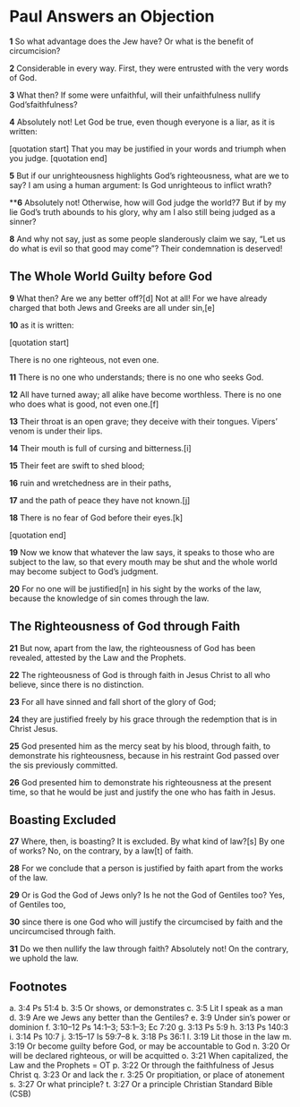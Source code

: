 # Paul Answers an Objection

**1** So what advantage does the Jew have? Or what is the benefit of circumcision? 

**2** Considerable in every way. First, they were entrusted with the very words of God.

**3** What then? If some were unfaithful, will their unfaithfulness nullify God’sfaithfulness? 

**4** Absolutely not! Let God be true, even though everyone is a liar, as it is written:

[quotation start]
That you may be justified in your words
and triumph when you judge.
[quotation end]

**5** But if our unrighteousness highlights God’s righteousness, what are we to say? I am using a human argument: Is God unrighteous to inflict wrath? 

****6** Absolutely not! Otherwise, how will God judge the world?7 But if by my lie God’s truth abounds to his glory, why am I also still being judged as a sinner?

**8** And why not say, just as some people slanderously claim we say, “Let us do what is evil so that good may come”? Their condemnation is deserved!

## The Whole World Guilty before God

**9** What then? Are we any better off?[d] Not at all! For we have already charged that both Jews and Greeks are all under sin,[e]

**10** as it is written:

[quotation start]

There is no one righteous, not even one.

**11** There is no one who understands;
there is no one who seeks God.

**12** All have turned away; all alike have become worthless.
There is no one who does what is good, not even one.[f]

**13** Their throat is an open grave;
they deceive with their tongues. Vipers’ venom is under their lips.

**14** Their mouth is full of cursing and bitterness.[i]

**15** Their feet are swift to shed blood;

**16** ruin and wretchedness are in their paths,

**17** and the path of peace they have not known.[j]

**18**  There is no fear of God before their eyes.[k]

[quotation end]

**19** Now we know that whatever the law says, it speaks to those who are subject to the law, so that every mouth may be shut and the whole world may become subject to God’s judgment. 

**20** For no one will be justified[n] in his sight by the works of the law, because the knowledge of sin comes through the law.

## The Righteousness of God through Faith

**21** But now, apart from the law, the righteousness of God has been revealed, attested by the Law and the Prophets.

**22** The righteousness of God is through faith in Jesus Christ to all who believe, since there is no distinction.

**23** For all have sinned and fall short of the glory of God; 

**24** they are justified freely by his grace through the redemption that is in Christ Jesus.

**25** God presented him as the mercy seat by his blood, through faith, to demonstrate his righteousness, because in his restraint God passed over the sis previously committed.

**26** God presented him to demonstrate his righteousness at the present time, so that he would be just and justify the one who has faith in Jesus.

## Boasting Excluded

**27** Where, then, is boasting? It is excluded. By what kind of law?[s] By one of works? No, on the contrary, by a law[t] of faith. 

**28** For we conclude that a person is justified by faith apart from the works of the law.

**29** Or is God the God of Jews only? Is he not the God of Gentiles too? Yes, of Gentiles too,  

**30** since there is one God who will justify the circumcised by faith and the uncircumcised through faith.  

**31** Do we then nullify the law through faith? Absolutely not! On the contrary, we uphold the law.


## Footnotes
a. 3:4 Ps 51:4
b. 3:5 Or shows, or demonstrates
c. 3:5 Lit I speak as a man
d. 3:9 Are we Jews any better than the Gentiles?
e. 3:9 Under sin’s power or dominion
f. 3:10–12 Ps 14:1–3; 53:1–3; Ec 7:20
g. 3:13 Ps 5:9
h. 3:13 Ps 140:3
i. 3:14 Ps 10:7
j. 3:15–17 Is 59:7–8
k. 3:18 Ps 36:1
l. 3:19 Lit those in the law
m. 3:19 Or become guilty before God, or may be accountable to God
n. 3:20 Or will be declared righteous, or will be acquitted
o. 3:21 When capitalized, the Law and the Prophets = OT
p. 3:22 Or through the faithfulness of Jesus Christ
q. 3:23 Or and lack the
r. 3:25 Or propitiation, or place of atonement
s. 3:27 Or what principle?
t. 3:27 Or a principle
Christian Standard Bible (CSB)